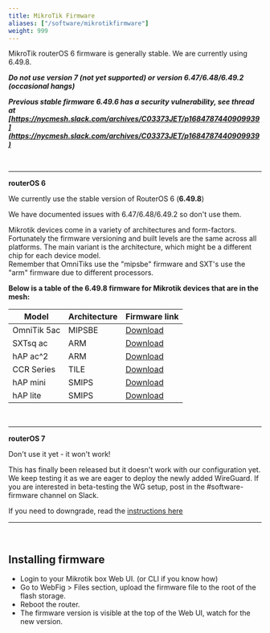 ```yaml
---
title: MikroTik Firmware
aliases: ["/software/mikrotikfirmware"]
weight: 999
---
```


MikroTik routerOS 6 firmware is generally stable. We are currently using 6.49.8. 

___Do not use version 7 (not yet supported) or version 6.47/6.48/6.49.2 (occasional hangs)___

___Previous stable firmware 6.49.6 has a security vulnerability, see thread at [https://nycmesh.slack.com/archives/C03373JET/p1684787440909939](https://nycmesh.slack.com/archives/C03373JET/p1684787440909939)___

<br>

---


**routerOS 6**

We currently use the stable version of RouterOS 6 (__6.49.8__)

We have documented issues with 6.47/6.48/6.49.2 so don't use them.
<br>

Mikrotik devices come in a variety of architectures and form-factors. Fortunately the firmware versioning and built levels are the same across all platforms. The main variant is the architecture, which might be a different chip for each device model.  
Remember that OmniTiks use the "mipsbe" firmware and SXT's use the "arm" firmware due to different processors.


__Below is a table of the 6.49.8 firmware for Mikrotik devices that are in the mesh:__


|Model|Architecture|Firmware link|
|---|---|---|
| OmniTik 5ac | MIPSBE | [Download](https://download.mikrotik.com/routeros/6.49.8/routeros-mipsbe-6.49.8.npk) |
| SXTsq ac | ARM | [Download](https://download.mikrotik.com/routeros/6.49.8/routeros-arm-6.49.8.npk) |
| hAP ac^2 | ARM | [Download](https://download.mikrotik.com/routeros/6.49.8/routeros-arm-6.49.8.npk) |
| CCR Series | TILE | [Download](https://download.mikrotik.com/routeros/6.49.8/routeros-tile-6.49.8.npk) |
| hAP mini | SMIPS | [Download](https://download.mikrotik.com/routeros/6.49.8/routeros-smips-6.49.8.npk) |
| hAP lite | SMIPS | [Download](https://download.mikrotik.com/routeros/6.49.8/routeros-smips-6.49.8.npk) |

<br>

---

**routerOS 7**

Don't use it yet - it won't work!

This has finally been released but it doesn't work with our configuration yet. We keep testing it as we are eager to deploy the newly added WireGuard.
If you are interested in beta-testing the WG setup, post in the #software-firmware channel on Slack.

If you need to downgrade, read the [instructions here](../../hardware/mikrotikomnitik5ac/)

---

<br>

## Installing firmware
*   Login to your Mikrotik box Web UI. (or CLI if you know how)
*   Go to WebFig > Files section, upload the firmware file to the root of the flash storage.
*   Reboot the router.
*   The firmware version is visible at the top of the Web UI, watch for the new version.
